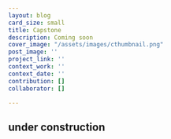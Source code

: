 ```yaml
---
layout: blog
card_size: small
title: Capstone
description: Coming soon
cover_image: "/assets/images/cthumbnail.png"
post_image: ''
project_link: ''
context_work: ''
context_date: ''
contribution: []
collaborator: []

---
```

## under construction